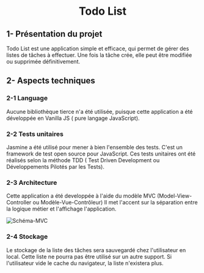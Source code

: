 <h1 style="text-align: center;">Todo List</h1>

<h2> 1- Présentation du projet</h2>
<p>Todo List est une application simple et efficace, qui permet de gérer des listes de tâches à effectuer. Une fois la tâche crée, elle peut être modifiée ou supprimée définitivement.</p>
<h2> 2- Aspects techniques</h2>
<h3>2-1 Language </h3>
<p>
Aucune bibliothèque tierce n'a été utilisée, puisque cette application a été développée en Vanilla JS ( pure langage JavaScript).
</p>
<h3>2-2 Tests unitaires </h3>
<p>
Jasmine a été utilisé pour mener à bien l'ensemble des tests. C'est un framework de test open source pour JavaScript. 
Ces tests unitaires ont été réalisés selon la méthode TDD ( Test Driven Development ou Développements Pilotés par les Tests).
</p>
<h3>2-3 Architecture </h3>
<p>
Cette application a été developpée à l'aide du modèle MVC (Model-View-Controller ou Modèle-Vue-Contrôleur) Il met l'accent sur la séparation entre la logique métier et l'affichage l'application.
</p>

![Schéma-MVC](https://blogdummi.fr/wp-content/uploads/2019/01/schema-general-architecture-mvc.png)

<h3>2-4 Stockage </h3>
<p>
Le stockage de la liste des tâches sera sauvegardé chez l'utilisateur en local. Cette liste ne pourra pas être utilisé sur un autre support. Si l'utilisateur vide le cache du navigateur, la liste n'existera plus.
</p>
<br>
<br>
